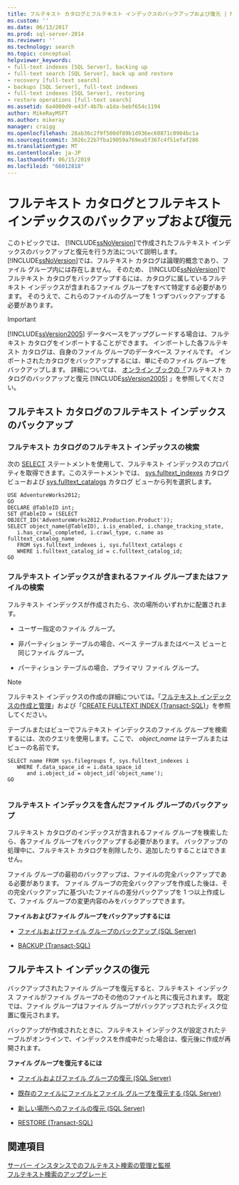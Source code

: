 ```yaml
---
title: フルテキスト カタログとフルテキスト インデックスのバックアップおよび復元 | Microsoft Docs
ms.custom: ''
ms.date: 06/13/2017
ms.prod: sql-server-2014
ms.reviewer: ''
ms.technology: search
ms.topic: conceptual
helpviewer_keywords:
- full-text indexes [SQL Server], backing up
- full-text search [SQL Server], back up and restore
- recovery [full-text search]
- backups [SQL Server], full-text indexes
- full-text indexes [SQL Server], restoring
- restore operations [full-text search]
ms.assetid: 6a4080d9-e43f-4b7b-a1da-bebf654c1194
author: MikeRayMSFT
ms.author: mikeray
manager: craigg
ms.openlocfilehash: 28ab36c2f9f500df89b1d936ec60871c0904bc1a
ms.sourcegitcommit: 3026c22b7fba19059a769ea5f367c4f51efaf286
ms.translationtype: MT
ms.contentlocale: ja-JP
ms.lasthandoff: 06/15/2019
ms.locfileid: "66012818"
---
```

# <a name="back-up-and-restore-full-text-catalogs-and-indexes"></a>フルテキスト カタログとフルテキスト インデックスのバックアップおよび復元
  このトピックでは、 [!INCLUDE[ssNoVersion](../../includes/ssnoversion-md.md)]で作成されたフルテキスト インデックスのバックアップと復元を行う方法について説明します。 [!INCLUDE[ssNoVersion](../../includes/ssnoversion-md.md)]では、フルテキスト カタログは論理的概念であり、ファイル グループ内には存在しません。 そのため、 [!INCLUDE[ssNoVersion](../../includes/ssnoversion-md.md)]でフルテキスト カタログをバックアップするには、カタログに属しているフルテキスト インデックスが含まれるファイル グループをすべて特定する必要があります。 そのうえで、これらのファイルのグループを 1 つずつバックアップする必要があります。  
  
> [!IMPORTANT]  
>  [!INCLUDE[ssVersion2005](../../includes/ssversion2005-md.md)] データベースをアップグレードする場合は、フルテキスト カタログをインポートすることができます。 インポートした各フルテキスト カタログは、自身のファイル グループのデータベース ファイルです。 インポートされたカタログをバックアップするには、単にそのファイル グループをバックアップします。 詳細については、 [オンライン ブックの「](https://go.microsoft.com/fwlink/?LinkID=121052)フルテキスト カタログのバックアップと復元 [!INCLUDE[ssVersion2005](../../includes/ssversion2005-md.md)] 」を参照してください。  
  
##  <a name="backingup"></a> フルテキスト カタログのフルテキスト インデックスのバックアップ  
  
###  <a name="Find_FTIs_of_a_Catalog"></a> フルテキスト カタログのフルテキスト インデックスの検索  
 次の [SELECT](/sql/t-sql/queries/select-transact-sql) ステートメントを使用して、フルテキスト インデックスのプロパティを取得できます。このステートメントでは、 [sys.fulltext_indexes](/sql/relational-databases/system-catalog-views/sys-fulltext-indexes-transact-sql) カタログ ビューおよび [sys.fulltext_catalogs](/sql/relational-databases/system-catalog-views/sys-fulltext-catalogs-transact-sql) カタログ ビューから列を選択します。  
  
```  
USE AdventureWorks2012;  
GO  
DECLARE @TableID int;  
SET @TableID = (SELECT OBJECT_ID('AdventureWorks2012.Production.Product'));  
SELECT object_name(@TableID), i.is_enabled, i.change_tracking_state,   
   i.has_crawl_completed, i.crawl_type, c.name as fulltext_catalog_name   
   FROM sys.fulltext_indexes i, sys.fulltext_catalogs c   
   WHERE i.fulltext_catalog_id = c.fulltext_catalog_id;  
GO  
```  
  

  
###  <a name="Find_FG_of_FTI"></a> フルテキスト インデックスが含まれるファイル グループまたはファイルの検索  
 フルテキスト インデックスが作成されたら、次の場所のいずれかに配置されます。  
  
-   ユーザー指定のファイル グループ。  
  
-   非パーティション テーブルの場合、ベース テーブルまたはベース ビューと同じファイル グループ。  
  
-   パーティション テーブルの場合、プライマリ ファイル グループ。  
  
> [!NOTE]  
>  フルテキスト インデックスの作成の詳細については。「[フルテキスト インデックスの作成と管理](create-and-manage-full-text-indexes.md)」および「[CREATE FULLTEXT INDEX &#40;Transact-SQL&#41;](/sql/t-sql/statements/create-fulltext-index-transact-sql)」を参照してください。  
  
 テーブルまたはビューでフルテキスト インデックスのファイル グループを検索するには、次のクエリを使用します。ここで、 *object_name* はテーブルまたはビューの名前です。  
  
```  
SELECT name FROM sys.filegroups f, sys.fulltext_indexes i   
   WHERE f.data_space_id = i.data_space_id   
      and i.object_id = object_id('object_name');  
GO  
  
```  
  

  
###  <a name="Back_up_FTIs_of_FTC"></a> フルテキスト インデックスを含んだファイル グループのバックアップ  
 フルテキスト カタログのインデックスが含まれるファイル グループを検索したら、各ファイル グループをバックアップする必要があります。 バックアップの処理中に、フルテキスト カタログを削除したり、追加したりすることはできません。  
  
 ファイル グループの最初のバックアップは、ファイルの完全バックアップである必要があります。 ファイル グループの完全バックアップを作成した後は、その完全バックアップに基づいたファイルの差分バックアップを 1 つ以上作成して、ファイル グループの変更内容のみをバックアップできます。  
  
 **ファイルおよびファイル グループをバックアップするには**  
  
-   [ファイルおよびファイル グループのバックアップ &#40;SQL Server&#41;](../backup-restore/back-up-files-and-filegroups-sql-server.md)  
  
-   [BACKUP &#40;Transact-SQL&#41;](/sql/t-sql/statements/backup-transact-sql)  
  

  
##  <a name="Restore_FTI"></a> フルテキスト インデックスの復元  
 バックアップされたファイル グループを復元すると、フルテキスト インデックス ファイルがファイル グループのその他のファイルと共に復元されます。 既定では、ファイル グループはファイル グループがバックアップされたディスク位置に復元されます。  
  
 バックアップが作成されたときに、フルテキスト インデックスが設定されたテーブルがオンラインで、インデックスを作成中だった場合は、復元後に作成が再開されます。  
  
 **ファイル グループを復元するには**  
  
-   [ファイルおよびファイル グループの復元 &#40;SQL Server&#41;](../backup-restore/restore-files-and-filegroups-sql-server.md)  
  
-   [既存のファイルにファイルとファイル グループを復元する &#40;SQL Server&#41;](../backup-restore/restore-files-and-filegroups-over-existing-files-sql-server.md)  
  
-   [新しい場所へのファイルの復元 &#40;SQL Server&#41;](../backup-restore/restore-files-to-a-new-location-sql-server.md)  
  
-   [RESTORE &#40;Transact-SQL&#41;](/sql/t-sql/statements/restore-statements-transact-sql)  
  

  
## <a name="see-also"></a>関連項目  
 [サーバー インスタンスでのフルテキスト検索の管理と監視](manage-and-monitor-full-text-search-for-a-server-instance.md)   
 [フルテキスト検索のアップグレード](upgrade-full-text-search.md)  
  
  
